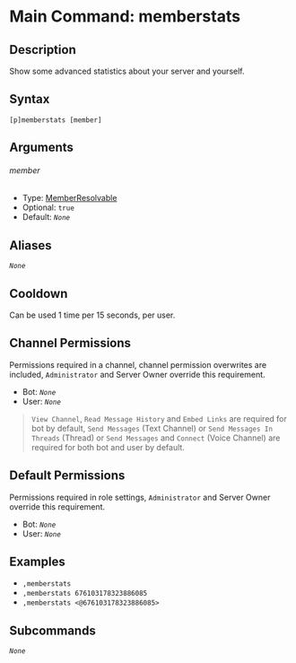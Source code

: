 # Main Command: memberstats

## Description

Show some advanced statistics about your server and yourself.

## Syntax

```
[p]memberstats [member]
```

## Arguments

###### member

- Type: [MemberResolvable](/typedefs/MemberResolvable.md)
- Optional: `true`
- Default: *`None`*

## Aliases

*`None`*

## Cooldown

Can be used 1 time per 15 seconds, per user.

## Channel Permissions

Permissions required in a channel, channel permission overwrites are included, `Administrator` and Server Owner override this requirement.

- Bot: *`None`*
- User: *`None`*

> `View Channel`, `Read Message History` and `Embed Links` are required for bot by default, `Send Messages` (Text Channel) or `Send Messages In Threads` (Thread) or `Send Messages` and `Connect` (Voice Channel) are required for both bot and user by default.

## Default Permissions

Permissions required in role settings, `Administrator` and Server Owner override this requirement.

- Bot: *`None`*
- User: *`None`*

## Examples

- `,memberstats`
- `,memberstats 676103178323886085`
- `,memberstats <@676103178323886085>`

## Subcommands

*`None`*
